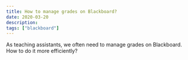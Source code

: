 ```yaml
---
title: How to manage grades on Blackboard?
date: 2020-03-20
description: 
tags: ["blackboard"]
---
```


As teaching assistants, we often need to manage grades on Blackboard. How to do it more efficiently?